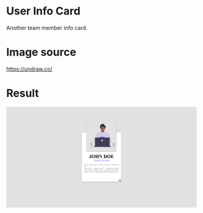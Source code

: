 # User Info Card

Another team member info card.

# Image source
<https://undraw.co/>

# Result

![Team card](result.png)
